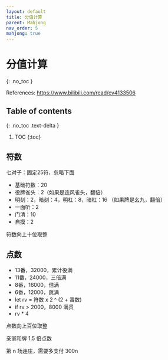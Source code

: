 ```yaml
---
layout: default
title: 分值计算
parent: Mahjong
nav_order: 5
mahjong: true
---
```


# 分值计算
{: .no_toc }

References: https://www.bilibili.com/read/cv4133506

## Table of contents
{: .no_toc .text-delta }

1. TOC
{:toc}

## 符数

七对子：固定25符，忽略下面

- 基础符数：20
- 役牌雀头：2（如果是连风雀头，翻倍）
- 明刻：2，暗刻：4，明杠：8，暗杠：16 （如果牌是幺九，翻倍）
- 一面听：2
- 门清：10
- 自摸：2

符数向上十位取整

## 点数

- 13番，32000，累计役满
- 11番，24000，三倍满
- 8番，16000，倍满
- 6番，12000，跳满
- let rv = 符数 x 2 ^ (2 + 番数)
- if rv > 2000，8000 满贯
- rv * 4

点数向上百位取整

亲家和牌 1.5 倍点数 

第 n 场连庄，需要多支付 300n




